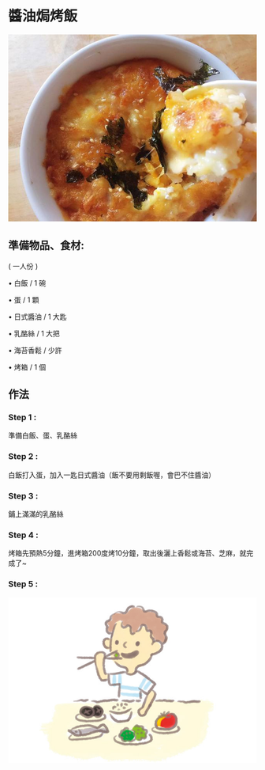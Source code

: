 # 醬油焗烤飯

![](.gitbook/assets/photo%20%282%29.jpg)



## 準備物品、食材:

\( 一人份 \)

• 白飯 / 1 碗

• 蛋 / 1 顆

• 日式醬油 / 1 大匙

• 乳酪絲 / 1 大把

• 海苔香鬆 / 少許

• 烤箱 / 1 個

## 作法

###  Step 1 :

 準備白飯、蛋、乳酪絲

### Step 2 :

白飯打入蛋，加入一匙日式醬油（飯不要用剩飯喔，會巴不住醬油）

### Step 3 :

鋪上滿滿的乳酪絲

### Step 4 :

烤箱先預熱5分鐘，進烤箱200度烤10分鐘，取出後灑上香鬆或海苔、芝麻，就完成了~

###  Step 5 :

![](.gitbook/assets/eat%20%285%29.jpg)

